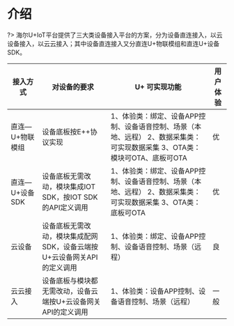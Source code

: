 # 介绍

?>  海尔U+IoT平台提供了三大类设备接入平台的方案，分为设备直连接入，以云设备接入，以云云接入；其中设备直连接入又分直连U+物联模组和直连U+设备SDK。


| **接入方式**     | **对设备的要求**                                             | **U+**  **可实现功能**                                       | **用户体验** |
| ---------------- | ------------------------------------------------------------ | ------------------------------------------------------------ | ------------ |
| 直连—U+物联模组  | 设备底板按E++协议实现                                        | 1、体验类：绑定、设备APP控制、设备语音控制、场景（本地、远程）  2、数据采集类：可实现数据采集  3、OTA类：模块可OTA、底板可OTA | 优           |
| 直连—U+设备  SDK | 设备底板无需改动，模块集成IOT SDK，按IOT SDK的API定义调用    | 1、体验类：绑定、设备APP控制、设备语音控制、场景（本地、远程）  2、数据采集类：可实现数据采集  3、OTA类：底板可OTA | 优           |
| 云设备           | 设备底板无需改动，模块集成配网SDK，设备云端按U+云设备网关API的定义调用 | 1、体验类：绑定、设备APP控制、设备语音控制、场景（远程）     | 良           |
| 云云接入         | 设备底板与模块都无需改动，设备云端按U+云设备网关API的定义调用 | 1、体验类：设备APP控制、设备语音控制、场景（远程）           | 一般         |



